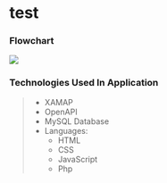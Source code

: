 # test
### Flowchart
![](Flowchart.jpg)
### Technologies Used In Application
>- XAMAP
>- OpenAPI
>- MySQL Database 
>- Languages: 
>   - HTML
>   - CSS
>   - JavaScript 
>   - Php
